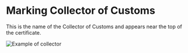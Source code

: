 # Marking Collector of Customs

This is the name of the Collector of Customs and appears near the top of the certificate.

![Example of collector](/images/cd_collector.png)